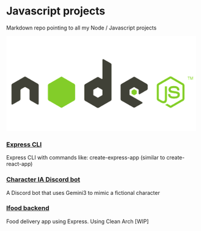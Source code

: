 # Javascript projects
Markdown repo pointing to all my Node / Javascript projects

<p align="center">
  <img src="./nodejs.webp" />
</p>

### [Express CLI](https://github.com/DaviGGA/express-cli)
Express CLI with commands like: create-express-app (similar to create-react-app)

### [Character IA Discord bot](https://github.com/DaviGGA/character-discord-bot)
A Discord bot that uses Gemini3 to mimic a fictional character

### [Ifood backend](https://github.com/DaviGGA/ifood-project)
Food delivery app using Express. Using Clean Arch [WIP]
